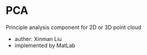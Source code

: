 # PCA
Principle analysis component for 2D or 3D point cloud
- auther: Xinman Liu
- implemented by MatLab
